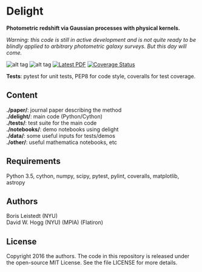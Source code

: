 # Delight
**Photometric redshift via Gaussian processes with physical kernels.**

*Warning: this code is still in active development and is not quite ready to be blindly applied to arbitrary photometric galaxy surveys. But this day will come.*

![alt tag](https://travis-ci.org/ixkael/Delight.svg?branch=master)
![alt tag](http://img.shields.io/badge/license-MIT-blue.svg?style=flat)
[![Latest PDF](https://img.shields.io/badge/PDF-latest-orange.svg)](https://github.com/ixkael/Delight/blob/master/paper/PhotoZviaGP_paper.pdf)
[![Coverage Status](https://coveralls.io/repos/github/ixkael/Delight/badge.svg?branch=master)](https://coveralls.io/github/ixkael/Delight?branch=master)

**Tests**: pytest for unit tests, PEP8 for code style, coveralls for test coverage.

## Content

**./paper/**: journal paper describing the method </br>
**./delight/**: main code (Python/Cython) </br>
**./tests/**: test suite for the main code </br>
**./notebooks/**: demo notebooks using delight </br>
**./data/**: some useful inputs for tests/demos </br>
**./other/**: useful mathematica notebooks, etc </br>

## Requirements

Python 3.5, cython, numpy, scipy, pytest, pylint, coveralls, matplotlib, astropy </br>

## Authors

Boris Leistedt (NYU) </br>
David W. Hogg (NYU) (MPIA) (Flatiron)

## License

Copyright 2016 the authors. The code in this repository is released under the open-source MIT License. See the file LICENSE for more details.
